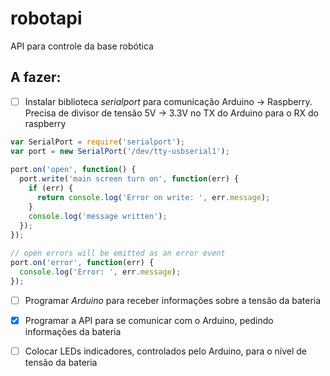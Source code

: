 # robotapi
API para controle da base robótica

## A fazer:
- [ ] Instalar biblioteca *serialport* para comunicação Arduino -> Raspberry.
Precisa de divisor de tensão 5V -> 3.3V no TX do Arduino para o RX do raspberry

```js
var SerialPort = require('serialport');
var port = new SerialPort('/dev/tty-usbserial1');
 
port.on('open', function() {
  port.write('main screen turn on', function(err) {
    if (err) {
      return console.log('Error on write: ', err.message);
    }
    console.log('message written');
  });
});
 
// open errors will be emitted as an error event 
port.on('error', function(err) {
  console.log('Error: ', err.message);
});
```

- [ ] Programar *Arduino* para receber informações sobre a tensão da bateria

- [x] Programar a API para se comunicar com o Arduino, pedindo informações da bateria

- [ ] Colocar LEDs indicadores, controlados pelo Arduino, para o nível de tensão da bateria